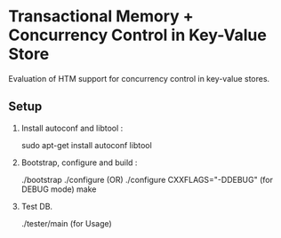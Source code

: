 Transactional Memory + Concurrency Control in Key-Value Store
=============================================================

Evaluation of HTM support for concurrency control in key-value stores.

Setup
-----

1. Install autoconf and libtool :
   
   sudo apt-get install autoconf libtool 

2. Bootstrap, configure and build :

    ./bootstrap
    ./configure (OR) ./configure CXXFLAGS="-DDEBUG" (for DEBUG mode)
    make

3. Test DB.

    ./tester/main (for Usage)

